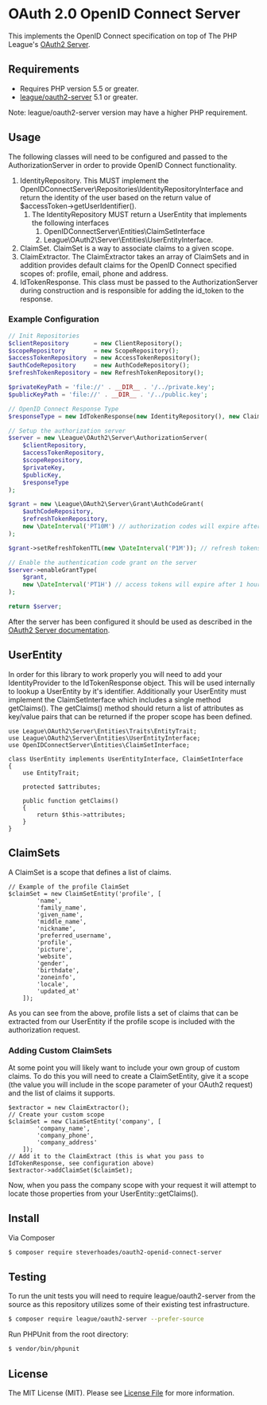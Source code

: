 # OAuth 2.0 OpenID Connect Server

This implements the OpenID Connect specification on top of The PHP League's [OAuth2 Server](https://github.com/thephpleague/oauth2-server).

## Requirements

* Requires PHP version 5.5 or greater.
* [league/oauth2-server](https://github.com/thephpleague/oauth2-server) 5.1 or greater.

Note: league/oauth2-server version may have a higher PHP requirement.

## Usage
The following classes will need to be configured and passed to the AuthorizationServer in order to provide OpenID Connect functionality.

1. IdentityRepository.  This MUST implement the OpenIDConnectServer\Repositories\IdentityRepositoryInterface and return the identity of the user based on the return value of $accessToken->getUserIdentifier().
   1. The IdentityRepository MUST return a UserEntity that implements the following interfaces
      1. OpenIDConnectServer\Entities\ClaimSetInterface
      1. League\OAuth2\Server\Entities\UserEntityInterface.
1. ClaimSet.  ClaimSet is a way to associate claims to a given scope.
1. ClaimExtractor. The ClaimExtractor takes an array of ClaimSets and in addition provides default claims for the OpenID Connect specified scopes of: profile, email, phone and address.
1. IdTokenResponse. This class must be passed to the AuthorizationServer during construction and is responsible for adding the id_token to the response.

### Example Configuration

```php
// Init Repositories
$clientRepository       = new ClientRepository();
$scopeRepository        = new ScopeRepository();
$accessTokenRepository  = new AccessTokenRepository();
$authCodeRepository     = new AuthCodeRepository();
$refreshTokenRepository = new RefreshTokenRepository();

$privateKeyPath = 'file://' . __DIR__ . '/../private.key';
$publicKeyPath = 'file://' . __DIR__ . '/../public.key';

// OpenID Connect Response Type
$responseType = new IdTokenResponse(new IdentityRepository(), new ClaimExtractor());

// Setup the authorization server
$server = new \League\OAuth2\Server\AuthorizationServer(
    $clientRepository,
    $accessTokenRepository,
    $scopeRepository,
    $privateKey,
    $publicKey,
    $responseType
);

$grant = new \League\OAuth2\Server\Grant\AuthCodeGrant(
    $authCodeRepository,
    $refreshTokenRepository,
    new \DateInterval('PT10M') // authorization codes will expire after 10 minutes
);

$grant->setRefreshTokenTTL(new \DateInterval('P1M')); // refresh tokens will expire after 1 month

// Enable the authentication code grant on the server
$server->enableGrantType(
    $grant,
    new \DateInterval('PT1H') // access tokens will expire after 1 hour
);

return $server;
```
After the server has been configured it should be used as described in the [OAuth2 Server documentation](https://oauth2.thephpleague.com/).

## UserEntity
In order for this library to work properly you will need to add your IdentityProvider to the IdTokenResponse object.  This will be used internally to lookup a UserEntity by it's identifier.  Additionally your UserEntity must implement the ClaimSetInterface which includes a single method getClaims().  The getClaims() method should return a list of attributes as key/value pairs that can be returned if the proper scope has been defined.
```
use League\OAuth2\Server\Entities\Traits\EntityTrait;
use League\OAuth2\Server\Entities\UserEntityInterface;
use OpenIDConnectServer\Entities\ClaimSetInterface;

class UserEntity implements UserEntityInterface, ClaimSetInterface
{
    use EntityTrait;

    protected $attributes;

    public function getClaims()
    {
        return $this->attributes;
    }
}

```

## ClaimSets
A ClaimSet is a scope that defines a list of claims.
```
// Example of the profile ClaimSet
$claimSet = new ClaimSetEntity('profile', [
        'name',
        'family_name',
        'given_name',
        'middle_name',
        'nickname',
        'preferred_username',
        'profile',
        'picture',
        'website',
        'gender',
        'birthdate',
        'zoneinfo',
        'locale',
        'updated_at'
    ]);

```
As you can see from the above, profile lists a set of claims that can be extracted from our UserEntity if the profile scope is included with the authorization request.

### Adding Custom ClaimSets
At some point you will likely want to include your own group of custom claims. To do this you will need to create a ClaimSetEntity, give it a scope (the value you will include in the scope parameter of your OAuth2 request) and the list of claims it supports.
```
$extractor = new ClaimExtractor();
// Create your custom scope
$claimSet = new ClaimSetEntity('company', [
        'company_name',
        'company_phone',
        'company_address'
    ]);
// Add it to the ClaimExtract (this is what you pass to IdTokenResponse, see configuration above)
$extractor->addClaimSet($claimSet);
```
Now, when you pass the company scope with your request it will attempt to locate those properties from your UserEntity::getClaims().

## Install

Via Composer

``` bash
$ composer require steverhoades/oauth2-openid-connect-server
```

## Testing
To run the unit tests you will need to require league/oauth2-server from the source as this repository utilizes some of their existing test infrastructure.
```bash
$ composer require league/oauth2-server --prefer-source
```

Run PHPUnit from the root directory:
```bash
$ vendor/bin/phpunit
```
## License

The MIT License (MIT). Please see [License File](https://github.com/steverhoades/oauth2-openid-connect-client/blob/master/LICENSE) for more information.

[PSR-1]: https://github.com/php-fig/fig-standards/blob/master/accepted/PSR-1-basic-coding-standard.md
[PSR-2]: https://github.com/php-fig/fig-standards/blob/master/accepted/PSR-2-coding-style-guide.md
[PSR-4]: https://github.com/php-fig/fig-standards/blob/master/accepted/PSR-4-autoloader.md
